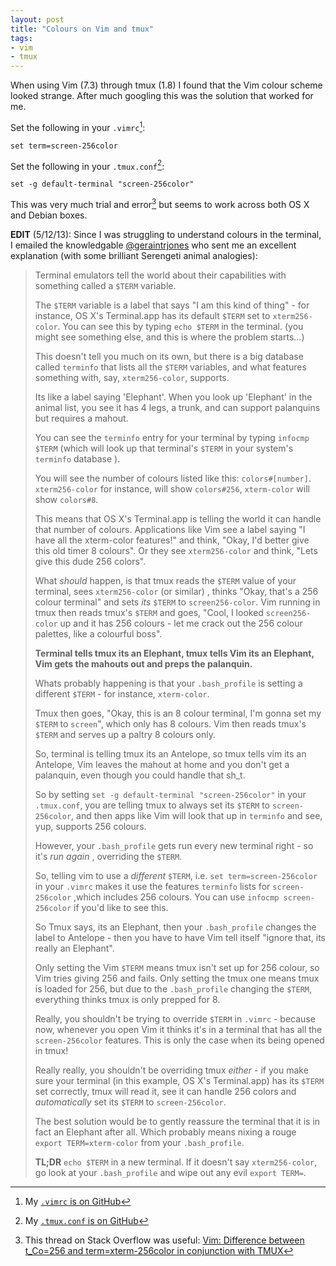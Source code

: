 ```yaml
---
layout: post
title: "Colours on Vim and tmux"
tags:
- vim
- tmux
---
```


When using Vim (7.3) through tmux (1.8) I found that the Vim colour scheme looked strange. After much googling this was the solution that worked for me.

Set the following in your `.vimrc`[^1]:

`set term=screen-256color`

Set the following in your `.tmux.conf`[^2]:

`set -g default-terminal "screen-256color"`

This was very much trial and error[^3] but seems to work across both OS X and Debian boxes.

**EDIT** (5/12/13): Since I was struggling to understand colours in the terminal, I emailed the knowledgable <a href="http://twitter.com/geraintrjones">@geraintrjones</a> who sent me an excellent explanation (with some brilliant Serengeti animal analogies):

> Terminal emulators tell the world about their capabilities with something called a `$TERM` variable.
>
> The `$TERM` variable is a label that says "I am this kind of thing" - for instance, OS X's Terminal.app has its default `$TERM` set to `xterm256-color`. You can see this by typing `echo $TERM` in the terminal. (you might see something else, and this is where the problem starts...)
>
> This doesn't tell you much on its own, but there is a big database called `terminfo` that lists all the `$TERM` variables, and what features something with, say, `xterm256-color`, supports.
>
> Its like a label saying 'Elephant'. When you look up 'Elephant' in the animal list, you see it has 4 legs, a trunk, and can support palanquins but requires a mahout.
>
> You can see the `terminfo` entry for your terminal by typing `infocmp $TERM` (which will look up that terminal's `$TERM` in your system's `terminfo` database ).
>
> You will see the number of colours listed like this: `colors#[number]`. `xterm256-color` for instance, will show `colors#256`, `xterm-color` will show `colors#8`.
>
> This means that OS X's Terminal.app is telling the world it can handle that number of colours. Applications like Vim see a label saying "I have all the xterm-color features!" and think, "Okay, I'd  better give this old timer 8 colours". Or they see `xterm256-color` and think, "Lets give this dude 256 colors".
>
> What *should* happen, is that tmux reads the `$TERM` value of your terminal, sees `xterm256-color` (or similar) , thinks "Okay, that's a 256 colour terminal" and sets *its* `$TERM` to `screen256-color`. Vim running in tmux then reads tmux's `$TERM` and goes, "Cool, I looked `screen256-color` up and it has 256 colours - let me crack out the 256 colour palettes, like a colourful boss".
>
> **Terminal tells tmux its an Elephant, tmux tells Vim its an Elephant, Vim gets the mahouts out and preps the palanquin.**
>
> Whats probably happening is that your `.bash_profile` is setting a different `$TERM` - for instance, `xterm-color`.
>
> Tmux then goes, "Okay, this is an 8 colour terminal, I'm gonna set my `$TERM` to `screen`", which only has 8 colours. Vim then reads tmux's `$TERM` and serves up a paltry 8 colours only.
>
> So, terminal is telling tmux its an Antelope, so tmux tells vim its an Antelope, Vim leaves the mahout at home and you don't get a palanquin, even though you could handle that sh\_t.
>
> So by setting `set -g default-terminal "screen-256color"`  in your `.tmux.conf`, you are telling tmux to always set its `$TERM` to `screen-256color`, and then apps like Vim will look that up in `terminfo` and see, yup, supports 256 colours.
>
> However, your `.bash_profile` gets run every new terminal right - so it's *run again* , overriding the `$TERM`.
>
> So, telling vim to use a *different* `$TERM`, i.e. `set term=screen-256color` in your `.vimrc` makes it use the features `terminfo` lists for `screen-256color` ,which includes 256 colours. You can use `infocmp screen-256color` if you'd like to see this.
>
> So Tmux says, its an Elephant, then your `.bash_profile` changes the label to Antelope - then you have to have Vim tell itself "ignore that, its really an Elephant".
>
> Only setting the Vim `$TERM` means tmux isn't set up for 256 colour, so Vim tries giving 256 and fails. Only setting the tmux one means tmux is loaded for 256, but due to the `.bash_profile` changing the `$TERM`, everything thinks tmux is only prepped for 8.
>
> Really, you shouldn't be trying to override `$TERM` in `.vimrc` - because now, whenever you open Vim it thinks it's in a terminal that has all the `screen-256color` features. This is only the case when its being opened in tmux!
>
> Really really, you shouldn't be overriding tmux *either* - if you make sure your terminal (in this example, OS X's Terminal.app) has its `$TERM` set correctly, tmux will read it, see it can handle 256 colors and *automatically* set its `$TERM` to `screen-256color`.
>
> The best solution would be to gently reassure the terminal that it is in fact an Elephant after all. Which probably means nixing a rouge `export TERM=xterm-color` from your `.bash_profile`.
>
> **TL;DR** `echo $TERM` in a new terminal. If it doesn't say `xterm256-color`, go look at your `.bash_profile` and wipe out any evil `export TERM=`.

[^1]: My [`.vimrc` is on GitHub](https://github.com/rey/.vim/blob/master/vimrc#L8)

[^2]: My [`.tmux.conf` is on GitHub](https://github.com/rey/.tmux/blob/master/tmuxrc#L2)

[^3]: This thread on Stack Overflow was useful: [Vim: Difference between t_Co=256 and term=xterm-256color in conjunction with TMUX](http://stackoverflow.com/questions/15375992/vim-difference-between-t-co-256-and-term-xterm-256color-in-conjunction-with-tmu)
